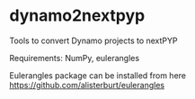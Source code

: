 # dynamo2nextpyp
Tools to convert Dynamo projects to nextPYP

Requirements: NumPy, eulerangles

Eulerangles package can be installed from here
https://github.com/alisterburt/eulerangles 
